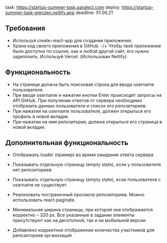 task: https://startup-summer-task.paralect.com
deploy: https://startup-summer-task-grenzen.netlify.app
deadline: 01.06.21

## Требования
+ Используй create-react-app для создания приложения.
+ Храни код своего приложения в GitHub.
-/+ Чтобы твоё приложение было доступно по ссылке, как и любой другой сайт, его нужно задеплоить. Используй Vercel. (Использован Netlify)

## Функциональность
+ На странице должна быть поисковая строка для ввода username пользователя.
+ При вводе username и нажатии кнопки Enter происходят запросы на API GitHub. При получении ответов от сервера необходимо отобразить данные пользователя и список его репозиториев.
+ При нажатии на username пользователя, должен открыться его профиль в новой вкладке.
+ При нажатии на имя репозитория, должна открыться его страница в новой вкладке.

## Дополнительная функциональность
+ Отображать loader (пример) во время ожидания ответа сервера
+ Показывать отдельную страницу (empty state), если у пользователя нет репозиториев
+ Показывать отдельную страницу (empty state), если пользователя с username не существует.
+ Реализовать постраничный просмотр репозиториев. Можно использовать react-paginate.
+ Минимальная ширина страницы, при которой она отображается корректно – 320 рх. Все указанные в задании элементы присутствуют как на десктопной, так и на мобильной версии

+ Добавлено корректное отображение количества участников для репозиториев организаций
